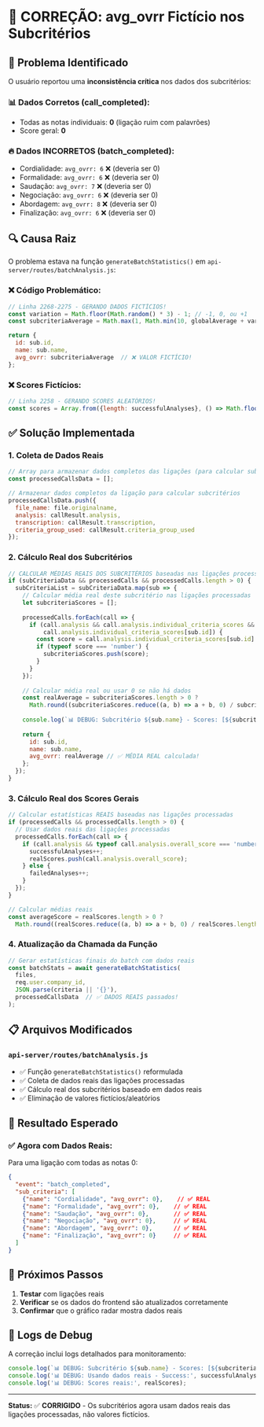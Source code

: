 # 🔧 CORREÇÃO: avg_ovrr Fictício nos Subcritérios

## 🚨 **Problema Identificado**

O usuário reportou uma **inconsistência crítica** nos dados dos subcritérios:

### 📊 **Dados Corretos (call_completed):**
- Todas as notas individuais: **0** (ligação ruim com palavrões)
- Score geral: **0**

### 🔥 **Dados INCORRETOS (batch_completed):**
- Cordialidade: `avg_ovrr: 6` ❌ (deveria ser 0)
- Formalidade: `avg_ovrr: 6` ❌ (deveria ser 0)  
- Saudação: `avg_ovrr: 7` ❌ (deveria ser 0)
- Negociação: `avg_ovrr: 6` ❌ (deveria ser 0)
- Abordagem: `avg_ovrr: 8` ❌ (deveria ser 0)
- Finalização: `avg_ovrr: 6` ❌ (deveria ser 0)

## 🔍 **Causa Raiz**

O problema estava na função `generateBatchStatistics()` em `api-server/routes/batchAnalysis.js`:

### ❌ **Código Problemático:**
```javascript
// Linha 2268-2275 - GERANDO DADOS FICTÍCIOS!
const variation = Math.floor(Math.random() * 3) - 1; // -1, 0, ou +1
const subcriteriaAverage = Math.max(1, Math.min(10, globalAverage + variation));

return {
  id: sub.id,
  name: sub.name,
  avg_ovrr: subcriteriaAverage  // ❌ VALOR FICTÍCIO!
};
```

### ❌ **Scores Fictícios:**
```javascript
// Linha 2258 - GERANDO SCORES ALEATÓRIOS!
const scores = Array.from({length: successfulAnalyses}, () => Math.floor(Math.random() * 4) + 7);
```

## ✅ **Solução Implementada**

### 1. **Coleta de Dados Reais**
```javascript
// Array para armazenar dados completos das ligações (para calcular subcritérios)
const processedCallsData = [];

// Armazenar dados completos da ligação para calcular subcritérios
processedCallsData.push({
  file_name: file.originalname,
  analysis: callResult.analysis,
  transcription: callResult.transcription,
  criteria_group_used: callResult.criteria_group_used
});
```

### 2. **Cálculo Real dos Subcritérios**
```javascript
// CALCULAR MÉDIAS REAIS DOS SUBCRITÉRIOS baseadas nas ligações processadas
if (subCriteriaData && processedCalls && processedCalls.length > 0) {
  subCriteriaList = subCriteriaData.map(sub => {
    // Calcular média real deste subcritério nas ligações processadas
    let subcriteriaScores = [];
    
    processedCalls.forEach(call => {
      if (call.analysis && call.analysis.individual_criteria_scores && 
          call.analysis.individual_criteria_scores[sub.id]) {
        const score = call.analysis.individual_criteria_scores[sub.id].score;
        if (typeof score === 'number') {
          subcriteriaScores.push(score);
        }
      }
    });
    
    // Calcular média real ou usar 0 se não há dados
    const realAverage = subcriteriaScores.length > 0 ? 
      Math.round((subcriteriaScores.reduce((a, b) => a + b, 0) / subcriteriaScores.length) * 100) / 100 : 0;
    
    console.log(`📊 DEBUG: Subcritério ${sub.name} - Scores: [${subcriteriaScores.join(', ')}] - Média: ${realAverage}`);
    
    return {
      id: sub.id,
      name: sub.name,
      avg_ovrr: realAverage // ✅ MÉDIA REAL calculada!
    };
  });
}
```

### 3. **Cálculo Real dos Scores Gerais**
```javascript
// Calcular estatísticas REAIS baseadas nas ligações processadas
if (processedCalls && processedCalls.length > 0) {
  // Usar dados reais das ligações processadas
  processedCalls.forEach(call => {
    if (call.analysis && typeof call.analysis.overall_score === 'number') {
      successfulAnalyses++;
      realScores.push(call.analysis.overall_score);
    } else {
      failedAnalyses++;
    }
  });
}

// Calcular médias reais
const averageScore = realScores.length > 0 ? 
  Math.round((realScores.reduce((a, b) => a + b, 0) / realScores.length) * 100) / 100 : 0;
```

### 4. **Atualização da Chamada da Função**
```javascript
// Gerar estatísticas finais do batch com dados reais
const batchStats = await generateBatchStatistics(
  files, 
  req.user.company_id, 
  JSON.parse(criteria || '{}'), 
  processedCallsData  // ✅ DADOS REAIS passados!
);
```

## 📋 **Arquivos Modificados**

### `api-server/routes/batchAnalysis.js`
- ✅ Função `generateBatchStatistics()` reformulada
- ✅ Coleta de dados reais das ligações processadas
- ✅ Cálculo real dos subcritérios baseado em dados reais
- ✅ Eliminação de valores fictícios/aleatórios

## 🧪 **Resultado Esperado**

### ✅ **Agora com Dados Reais:**
Para uma ligação com todas as notas 0:
```json
{
  "event": "batch_completed",
  "sub_criteria": [
    {"name": "Cordialidade", "avg_ovrr": 0},    // ✅ REAL
    {"name": "Formalidade", "avg_ovrr": 0},    // ✅ REAL
    {"name": "Saudação", "avg_ovrr": 0},       // ✅ REAL
    {"name": "Negociação", "avg_ovrr": 0},     // ✅ REAL
    {"name": "Abordagem", "avg_ovrr": 0},      // ✅ REAL
    {"name": "Finalização", "avg_ovrr": 0}     // ✅ REAL
  ]
}
```

## 🔄 **Próximos Passos**

1. **Testar** com ligações reais
2. **Verificar** se os dados do frontend são atualizados corretamente
3. **Confirmar** que o gráfico radar mostra dados reais

## 📝 **Logs de Debug**

A correção inclui logs detalhados para monitoramento:
```javascript
console.log(`📊 DEBUG: Subcritério ${sub.name} - Scores: [${subcriteriaScores.join(', ')}] - Média: ${realAverage}`);
console.log('📊 DEBUG: Usando dados reais - Success:', successfulAnalyses, 'Failed:', failedAnalyses);
console.log('📊 DEBUG: Scores reais:', realScores);
```

---

**Status:** ✅ **CORRIGIDO** - Os subcritérios agora usam dados reais das ligações processadas, não valores fictícios. 